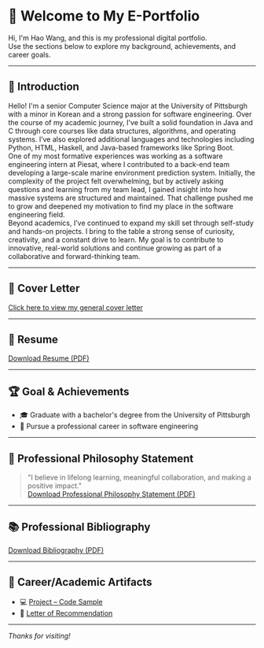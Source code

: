 # 👋 Welcome to My E-Portfolio

Hi, I'm Hao Wang, and this is my professional digital portfolio.  
Use the sections below to explore my background, achievements, and career goals.

---

## 📄 Introduction

Hello! I'm a senior Computer Science major at the University of Pittsburgh with a minor in Korean and a strong passion for software engineering. Over the course of my academic journey, I've built a solid foundation in Java and C through core courses like data structures, algorithms, and operating systems. I’ve also explored additional languages and technologies including Python, HTML, Haskell, and Java-based frameworks like Spring Boot. <br>
One of my most formative experiences was working as a software engineering intern at Piesat, where I contributed to a back-end team developing a large-scale marine environment prediction system. Initially, the complexity of the project felt overwhelming, but by actively asking questions and learning from my team lead, I gained insight into how massive systems are structured and maintained. That challenge pushed me to grow and deepened my motivation to find my place in the software engineering field. <br>
Beyond academics, I’ve continued to expand my skill set through self-study and hands-on projects. I bring to the table a strong sense of curiosity, creativity, and a constant drive to learn. My goal is to contribute to innovative, real-world solutions and continue growing as part of a collaborative and forward-thinking team.

---

## 📨 Cover Letter

[Click here to view my general cover letter](general-cover-letter.pdf)

---

## 📎 Resume

[Download Resume (PDF)](resume.pdf)

---

## 🏆 Goal & Achievements

- 🎓 Graduate with a bachelor's degree from the University of Pittsburgh
- 🤝 Pursue a professional career in software engineering

---

## 💭 Professional Philosophy Statement

> "I believe in lifelong learning, meaningful collaboration, and making a positive impact."  <br>
[Download Professional Philosophy Statement (PDF)](Personal-Philosophy-Statement.pdf)
---

## 📚 Professional Bibliography

[Download Bibliography (PDF)](bibliography.pdf)

---

## 📂 Career/Academic Artifacts

- 💻 [Project – Code Sample](artifact1.java)
- 📄 [Letter of Recommendation](artifact2.pdf)

---

_Thanks for visiting!_
